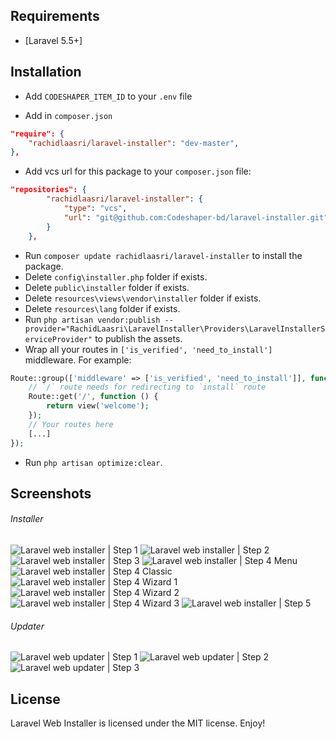
## Requirements

* [Laravel 5.5+]

## Installation

- Add `CODESHAPER_ITEM_ID` to your `.env` file

- Add in `composer.json`
```json
"require": {
	"rachidlaasri/laravel-installer": "dev-master",
},
```
- Add vcs url for this package to your `composer.json` file:

```json
"repositories": {
        "rachidlaasri/laravel-installer": {
            "type": "vcs",
            "url": "git@github.com:Codeshaper-bd/laravel-installer.git"
        }
    },
```
- Run `composer update rachidlaasri/laravel-installer` to install the package.
- Delete `config\installer.php` folder if exists.
- Delete `public\installer` folder if exists.
- Delete `resources\views\vendor\installer` folder if exists.
- Delete `resources\lang` folder if exists.
- Run `php artisan vendor:publish --provider="RachidLaasri\LaravelInstaller\Providers\LaravelInstallerServiceProvider"` to publish the assets.
- Wrap all your routes in `['is_verified', 'need_to_install']` middleware. For example:

```php
Route::group(['middleware' => ['is_verified', 'need_to_install']], function () {
	// `/` route needs for redirecting to `install` route
	Route::get('/', function () {
		return view('welcome');
	});
	// Your routes here
	[...]
});
```

- Run `php artisan optimize:clear`.

## Screenshots

###### Installer
![Laravel web installer | Step 1](https://s3-us-west-2.amazonaws.com/github-project-images/laravel-installer/install/1-welcome.jpg)
![Laravel web installer | Step 2](https://s3-us-west-2.amazonaws.com/github-project-images/laravel-installer/install/2-requirements.jpg)
![Laravel web installer | Step 3](https://s3-us-west-2.amazonaws.com/github-project-images/laravel-installer/install/3-permissions.jpg)
![Laravel web installer | Step 4 Menu](https://s3-us-west-2.amazonaws.com/github-project-images/laravel-installer/install/4-environment.jpg)
![Laravel web installer | Step 4 Classic](https://s3-us-west-2.amazonaws.com/github-project-images/laravel-installer/install/4a-environment-classic.jpg)
![Laravel web installer | Step 4 Wizard 1](https://s3-us-west-2.amazonaws.com/github-project-images/laravel-installer/install/4b-environment-wizard-1.jpg)
![Laravel web installer | Step 4 Wizard 2](https://s3-us-west-2.amazonaws.com/github-project-images/laravel-installer/install/4b-environment-wizard-2.jpg)
![Laravel web installer | Step 4 Wizard 3](https://s3-us-west-2.amazonaws.com/github-project-images/laravel-installer/install/4b-environment-wizard-3.jpg)
![Laravel web installer | Step 5](https://s3-us-west-2.amazonaws.com/github-project-images/laravel-installer/install/5-final.jpg)

###### Updater
![Laravel web updater | Step 1](https://s3-us-west-2.amazonaws.com/github-project-images/laravel-installer/update/1-welcome.jpg)
![Laravel web updater | Step 2](https://s3-us-west-2.amazonaws.com/github-project-images/laravel-installer/update/2-updates.jpg)
![Laravel web updater | Step 3](https://s3-us-west-2.amazonaws.com/github-project-images/laravel-installer/update/3-finished.jpg)

## License

Laravel Web Installer is licensed under the MIT license. Enjoy!


